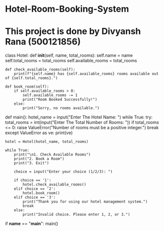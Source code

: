 # Hotel-Room-Booking-System
# This project is done by Divyansh Rana (500121856)
class Hotel:
    def __init__(self, name, total_rooms):
        self.name = name
        self.total_rooms = total_rooms
        self.available_rooms = total_rooms

    def check_available_rooms(self):
        print(f"{self.name} has {self.available_rooms} rooms available out of {self.total_rooms}.")

    def book_room(self):
        if self.available_rooms > 0:
            self.available_rooms -= 1 
            print("Room Booked Successfully!")
        else:
            print("Sorry, no rooms available.")

def main():
    hotel_name = input("Enter The Hotel Name: ")
    while True:
        try:
            total_rooms = int(input("Enter The Total Number of Rooms: "))
            if total_rooms <= 0:
                raise ValueError("Number of rooms must be a positive integer.")
            break
        except ValueError as ve:
            print(ve)

    hotel = Hotel(hotel_name, total_rooms)

    while True:
        print("\n1. Check Available Rooms")
        print("2. Book a Room")
        print("3. Exit")

        choice = input("Enter your choice (1/2/3): ")

        if choice == '1':
            hotel.check_available_rooms()
        elif choice == '2':
            hotel.book_room()
        elif choice == '3':
            print("Thank you for using our hotel management system.")
            break
        else:
            print("Invalid choice. Please enter 1, 2, or 3.")

if __name__ == "__main__":
    main()
